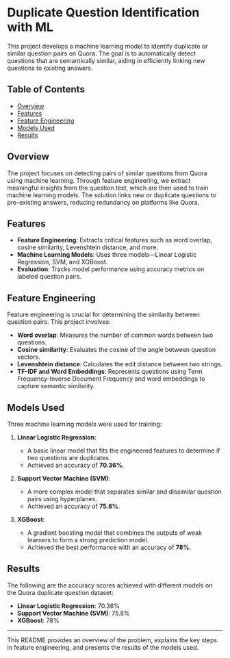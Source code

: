 # Duplicate Question Identification with ML

This project develops a machine learning model to identify duplicate or similar question pairs on Quora. The goal is to automatically detect questions that are semantically similar, aiding in efficiently linking new questions to existing answers.

## Table of Contents
- [Overview](#overview)
- [Features](#features)
- [Feature Engineering](#feature-engineering)
- [Models Used](#models-used)
- [Results](#results)

## Overview

The project focuses on detecting pairs of similar questions from Quora using machine learning. Through feature engineering, we extract meaningful insights from the question text, which are then used to train machine learning models. The solution links new or duplicate questions to pre-existing answers, reducing redundancy on platforms like Quora.

## Features

- **Feature Engineering**: Extracts critical features such as word overlap, cosine similarity, Levenshtein distance, and more.
- **Machine Learning Models**: Uses three models—Linear Logistic Regression, SVM, and XGBoost.
- **Evaluation**: Tracks model performance using accuracy metrics on labeled question pairs.

## Feature Engineering

Feature engineering is crucial for determining the similarity between question pairs. This project involves:

- **Word overlap**: Measures the number of common words between two questions.
- **Cosine similarity**: Evaluates the cosine of the angle between question vectors.
- **Levenshtein distance**: Calculates the edit distance between two strings.
- **TF-IDF and Word Embeddings**: Represents questions using Term Frequency-Inverse Document Frequency and word embeddings to capture semantic similarity.

## Models Used

Three machine learning models were used for training:

1. **Linear Logistic Regression**:
   - A basic linear model that fits the engineered features to determine if two questions are duplicates.
   - Achieved an accuracy of **70.36%**.
   
2. **Support Vector Machine (SVM)**:
   - A more complex model that separates similar and dissimilar question pairs using hyperplanes.
   - Achieved an accuracy of **75.8%**.

3. **XGBoost**:
   - A gradient boosting model that combines the outputs of weak learners to form a strong prediction model.
   - Achieved the best performance with an accuracy of **78%**.

## Results

The following are the accuracy scores achieved with different models on the Quora duplicate question dataset:

- **Linear Logistic Regression**: 70.36%
- **Support Vector Machine (SVM)**: 75.8%
- **XGBoost**: 78%

---

This README provides an overview of the problem, explains the key steps in feature engineering, and presents the results of the models used.
